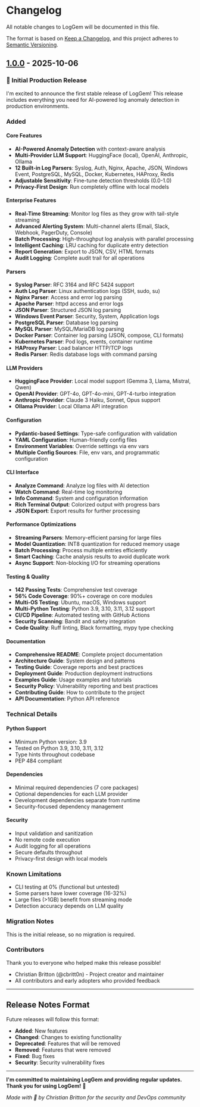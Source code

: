 # Changelog

All notable changes to LogGem will be documented in this file.

The format is based on [Keep a Changelog](https://keepachangelog.com/en/1.0.0/),
and this project adheres to [Semantic Versioning](https://semver.org/spec/v2.0.0.html).

## [1.0.0] - 2025-10-06

### 🎉 Initial Production Release

I'm excited to announce the first stable release of LogGem! This release includes everything you need for AI-powered log anomaly detection in production environments.

### Added

#### Core Features
- **AI-Powered Anomaly Detection** with context-aware analysis
- **Multi-Provider LLM Support**: HuggingFace (local), OpenAI, Anthropic, Ollama
- **12 Built-in Log Parsers**: Syslog, Auth, Nginx, Apache, JSON, Windows Event, PostgreSQL, MySQL, Docker, Kubernetes, HAProxy, Redis
- **Adjustable Sensitivity**: Fine-tune detection thresholds (0.0-1.0)
- **Privacy-First Design**: Run completely offline with local models

#### Enterprise Features
- **Real-Time Streaming**: Monitor log files as they grow with tail-style streaming
- **Advanced Alerting System**: Multi-channel alerts (Email, Slack, Webhook, PagerDuty, Console)
- **Batch Processing**: High-throughput log analysis with parallel processing
- **Intelligent Caching**: LRU caching for duplicate entry detection
- **Report Generation**: Export to JSON, CSV, HTML formats
- **Audit Logging**: Complete audit trail for all operations

#### Parsers
- **Syslog Parser**: RFC 3164 and RFC 5424 support
- **Auth Log Parser**: Linux authentication logs (SSH, sudo, su)
- **Nginx Parser**: Access and error log parsing
- **Apache Parser**: httpd access and error logs
- **JSON Parser**: Structured JSON log parsing
- **Windows Event Parser**: Security, System, Application logs
- **PostgreSQL Parser**: Database log parsing
- **MySQL Parser**: MySQL/MariaDB log parsing
- **Docker Parser**: Container log parsing (JSON, compose, CLI formats)
- **Kubernetes Parser**: Pod logs, events, container runtime
- **HAProxy Parser**: Load balancer HTTP/TCP logs
- **Redis Parser**: Redis database logs with command parsing

#### LLM Providers
- **HuggingFace Provider**: Local model support (Gemma 3, Llama, Mistral, Qwen)
- **OpenAI Provider**: GPT-4o, GPT-4o-mini, GPT-4-turbo integration
- **Anthropic Provider**: Claude 3 Haiku, Sonnet, Opus support
- **Ollama Provider**: Local Ollama API integration

#### Configuration
- **Pydantic-based Settings**: Type-safe configuration with validation
- **YAML Configuration**: Human-friendly config files
- **Environment Variables**: Override settings via env vars
- **Multiple Config Sources**: File, env vars, and programmatic configuration

#### CLI Interface
- **Analyze Command**: Analyze log files with AI detection
- **Watch Command**: Real-time log monitoring
- **Info Command**: System and configuration information
- **Rich Terminal Output**: Colorized output with progress bars
- **JSON Export**: Export results for further processing

#### Performance Optimizations
- **Streaming Parsers**: Memory-efficient parsing for large files
- **Model Quantization**: INT8 quantization for reduced memory usage
- **Batch Processing**: Process multiple entries efficiently
- **Smart Caching**: Cache analysis results to avoid duplicate work
- **Async Support**: Non-blocking I/O for streaming operations

#### Testing & Quality
- **142 Passing Tests**: Comprehensive test coverage
- **56% Code Coverage**: 90%+ coverage on core modules
- **Multi-OS Testing**: Ubuntu, macOS, Windows support
- **Multi-Python Testing**: Python 3.9, 3.10, 3.11, 3.12 support
- **CI/CD Pipeline**: Automated testing with GitHub Actions
- **Security Scanning**: Bandit and safety integration
- **Code Quality**: Ruff linting, Black formatting, mypy type checking

#### Documentation
- **Comprehensive README**: Complete project documentation
- **Architecture Guide**: System design and patterns
- **Testing Guide**: Coverage reports and best practices
- **Deployment Guide**: Production deployment instructions
- **Examples Guide**: Usage examples and tutorials
- **Security Policy**: Vulnerability reporting and best practices
- **Contributing Guide**: How to contribute to the project
- **API Documentation**: Python API reference

### Technical Details

#### Python Support
- Minimum Python version: 3.9
- Tested on Python 3.9, 3.10, 3.11, 3.12
- Type hints throughout codebase
- PEP 484 compliant

#### Dependencies
- Minimal required dependencies (7 core packages)
- Optional dependencies for each LLM provider
- Development dependencies separate from runtime
- Security-focused dependency management

#### Security
- Input validation and sanitization
- No remote code execution
- Audit logging for all operations
- Secure defaults throughout
- Privacy-first design with local models

### Known Limitations

- CLI testing at 0% (functional but untested)
- Some parsers have lower coverage (16-32%)
- Large files (>1GB) benefit from streaming mode
- Detection accuracy depends on LLM quality

### Migration Notes

This is the initial release, so no migration is required.

### Contributors

Thank you to everyone who helped make this release possible!

- Christian Britton (@cbritt0n) - Project creator and maintainer
- All contributors and early adopters who provided feedback

---

## Release Notes Format

Future releases will follow this format:

- **Added**: New features
- **Changed**: Changes to existing functionality
- **Deprecated**: Features that will be removed
- **Removed**: Features that were removed
- **Fixed**: Bug fixes
- **Security**: Security vulnerability fixes

---

**I'm committed to maintaining LogGem and providing regular updates. Thank you for using LogGem!** 🚀

*Made with 💎 by Christian Britton for the security and DevOps community*

[1.0.0]: https://github.com/cbritt0n/loggem/releases/tag/v1.0.0
